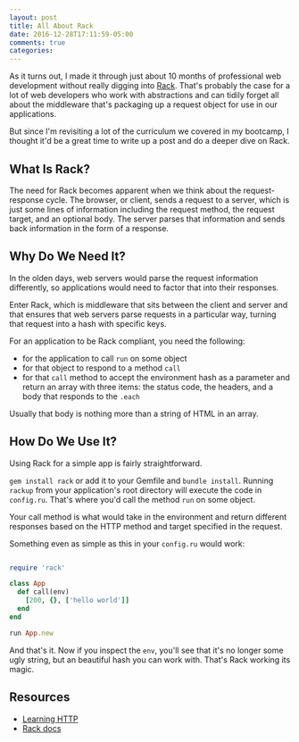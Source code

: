 ```yaml
---
layout: post
title: All About Rack
date: 2016-12-28T17:11:59-05:00
comments: true
categories: 
---
```


As it turns out, I made it through just about 10 months of professional web
development without really digging into [Rack](https://github.com/rack/rack). That's probably the case for a
lot of web developers who work with abstractions and can tidily forget all about the
middleware that's packaging up a request object for use in our applications.

But since I'm revisiting a lot of the curriculum we covered in my bootcamp,
I thought it'd be a great time to write up a post and do a deeper dive on
Rack.

## What Is Rack?
The need for Rack becomes apparent when we think about the request-response
cycle. The browser, or client, sends a request to a server, which is just
some lines of information including the request method, the request target,
and an optional body. The server parses that information and sends back
information in the form of a response.

## Why Do We Need It?
In the olden days, web servers would parse the request information
differently, so applications would need to factor that into their responses.

Enter Rack, which is middleware that sits between the client and server and
that ensures that web servers parse requests in a particular way, turning
that request into a hash with specific keys. 

For an application to be Rack compliant, you need the following:

* for the application to call `run` on some object
* for that object to respond to a method `call`
* for that `call` method to accept the environment hash as a parameter and return an array with three items: the status code,
  the headers, and a body that responds to the `.each`

Usually that body is nothing more than a string of HTML in an array.

## How Do We Use It?
Using Rack for a simple app is fairly straightforward. 

`gem install rack` or add it to your Gemfile and `bundle install`. Running
`rackup` from your application's root directory will execute the code in
`config.ru`. That's where you'd call the method `run` on some object.

Your call method is what would take in the environment and return different
responses based on the HTTP method and target specified in the
request.

Something even as simple as this in your `config.ru` would work:

```ruby

require 'rack'

class App
  def call(env)
    [200, {}, ['hello world']]
  end
end

run App.new
```

And that's it. Now if you inspect the `env`, you'll see that it's no longer some ugly string, but an beautiful hash you can work with. That's Rack working its magic.

## Resources
* [Learning HTTP](http://www.oreilly.com/openbook/webclient/ch03.html)
* [Rack docs](https://rack.github.io/)
